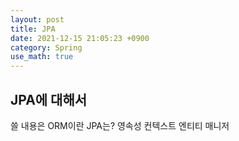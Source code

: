 ```yaml
---
layout: post
title: JPA
date: 2021-12-15 21:05:23 +0900
category: Spring
use_math: true
---
```


JPA에 대해서
---


쓸 내용은
ORM이란
JPA는?
영속성 컨텍스트
엔티티 매니저
